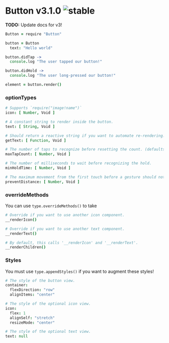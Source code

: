 
# Button v3.1.0 ![stable](https://img.shields.io/badge/stability-stable-4EBA0F.svg?style=flat)

**TODO:** Update docs for v3!

```coffee
Button = require "Button"

button = Button
  text: "Hello world"

button.didTap ->
  console.log "The user tapped our button!"

button.didHold ->
  console.log "The user long-pressed our button!"

element = button.render()
```

### optionTypes

```coffee
# Supports `require("image!name")`
icon: [ Number, Void ]

# A constant string to render inside the button.
text: [ String, Void ]

# Should return a reactive string if you want to automate re-rendering.
getText: [ Function, Void ]

# The number of taps to recognize before resetting the count. (defaults to 1)
maxTapCount: [ Number, Void ]

# The number of milliseconds to wait before recognizing the hold.
minHoldTime: [ Number, Void ]

# The maximum movement from the first touch before a gesture should not be recognized.
preventDistance: [ Number, Void ]
```

### overrideMethods

You can use `type.overrideMethods()` to take

```coffee
# Override if you want to use another icon component.
__renderIcon()

# Override if you want to use another text component.
__renderText()

# By default, this calls '__renderIcon' and '__renderText'.
__renderChildren()
```

### Styles

You must use `type.appendStyles()` if you want to augment these styles!

```coffee
# The style of the button view.
container:
  flexDirection: "row"
  alignItems: "center"

# The style of the optional icon view.
icon:
  flex: 1
  alignSelf: "stretch"
  resizeMode: "center"

# The style of the optional text view.
text: null
```
